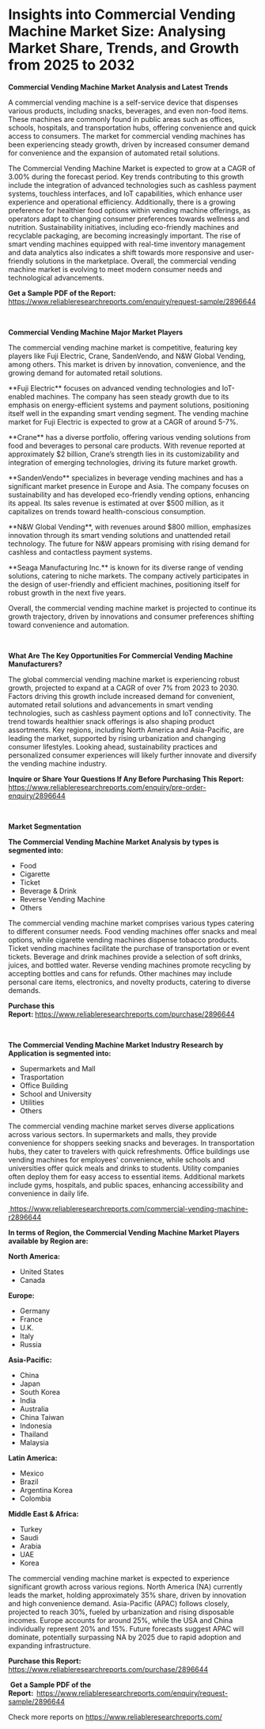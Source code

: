 <p><h1>Insights into Commercial Vending Machine Market Size: Analysing Market Share, Trends, and Growth from 2025 to 2032</h1></p><p><strong>Commercial Vending Machine Market Analysis and Latest Trends</strong></p>
<p><p>A commercial vending machine is a self-service device that dispenses various products, including snacks, beverages, and even non-food items. These machines are commonly found in public areas such as offices, schools, hospitals, and transportation hubs, offering convenience and quick access to consumers. The market for commercial vending machines has been experiencing steady growth, driven by increased consumer demand for convenience and the expansion of automated retail solutions.</p><p>The Commercial Vending Machine Market is expected to grow at a CAGR of 3.00% during the forecast period. Key trends contributing to this growth include the integration of advanced technologies such as cashless payment systems, touchless interfaces, and IoT capabilities, which enhance user experience and operational efficiency. Additionally, there is a growing preference for healthier food options within vending machine offerings, as operators adapt to changing consumer preferences towards wellness and nutrition. Sustainability initiatives, including eco-friendly machines and recyclable packaging, are becoming increasingly important. The rise of smart vending machines equipped with real-time inventory management and data analytics also indicates a shift towards more responsive and user-friendly solutions in the marketplace. Overall, the commercial vending machine market is evolving to meet modern consumer needs and technological advancements.</p></p>
<p><strong>Get a Sample PDF of the Report:&nbsp;</strong> <a href="https://www.reliableresearchreports.com/enquiry/request-sample/2896644?utm_campaign=2245&utm_medium=2&utm_source=Github&utm_content=ia&utm_term=15032025&utm_id=commercial-vending-machine">https://www.reliableresearchreports.com/enquiry/request-sample/2896644</a></p>
<p>&nbsp;</p>
<p><strong>Commercial Vending Machine Major Market Players</strong></p>
<p><p>The commercial vending machine market is competitive, featuring key players like Fuji Electric, Crane, SandenVendo, and N&W Global Vending, among others. This market is driven by innovation, convenience, and the growing demand for automated retail solutions.</p><p>**Fuji Electric** focuses on advanced vending technologies and IoT-enabled machines. The company has seen steady growth due to its emphasis on energy-efficient systems and payment solutions, positioning itself well in the expanding smart vending segment. The vending machine market for Fuji Electric is expected to grow at a CAGR of around 5-7%.</p><p>**Crane** has a diverse portfolio, offering various vending solutions from food and beverages to personal care products. With revenue reported at approximately $2 billion, Crane’s strength lies in its customizability and integration of emerging technologies, driving its future market growth.</p><p>**SandenVendo** specializes in beverage vending machines and has a significant market presence in Europe and Asia. The company focuses on sustainability and has developed eco-friendly vending options, enhancing its appeal. Its sales revenue is estimated at over $500 million, as it capitalizes on trends toward health-conscious consumption.</p><p>**N&W Global Vending**, with revenues around $800 million, emphasizes innovation through its smart vending solutions and unattended retail technology. The future for N&W appears promising with rising demand for cashless and contactless payment systems.</p><p>**Seaga Manufacturing Inc.** is known for its diverse range of vending solutions, catering to niche markets. The company actively participates in the design of user-friendly and efficient machines, positioning itself for robust growth in the next five years.</p><p>Overall, the commercial vending machine market is projected to continue its growth trajectory, driven by innovations and consumer preferences shifting toward convenience and automation.</p></p>
<p>&nbsp;</p>
<p><strong>What Are The Key Opportunities For Commercial Vending Machine Manufacturers?</strong></p>
<p><p>The global commercial vending machine market is experiencing robust growth, projected to expand at a CAGR of over 7% from 2023 to 2030. Factors driving this growth include increased demand for convenient, automated retail solutions and advancements in smart vending technologies, such as cashless payment options and IoT connectivity. The trend towards healthier snack offerings is also shaping product assortments. Key regions, including North America and Asia-Pacific, are leading the market, supported by rising urbanization and changing consumer lifestyles. Looking ahead, sustainability practices and personalized consumer experiences will likely further innovate and diversify the vending machine industry.</p></p>
<p><strong>Inquire or Share Your Questions If Any Before Purchasing This Report:</strong> <a href="https://www.reliableresearchreports.com/enquiry/pre-order-enquiry/2896644?utm_campaign=2245&utm_medium=2&utm_source=Github&utm_content=ia&utm_term=15032025&utm_id=commercial-vending-machine">https://www.reliableresearchreports.com/enquiry/pre-order-enquiry/2896644</a></p>
<p>&nbsp;</p>
<p><strong>Market Segmentation</strong></p>
<p><strong>The Commercial Vending Machine Market Analysis by types is segmented into:</strong></p>
<p><ul><li>Food</li><li>Cigarette</li><li>Ticket</li><li>Beverage & Drink</li><li>Reverse Vending Machine</li><li>Others</li></ul></p>
<p><p>The commercial vending machine market comprises various types catering to different consumer needs. Food vending machines offer snacks and meal options, while cigarette vending machines dispense tobacco products. Ticket vending machines facilitate the purchase of transportation or event tickets. Beverage and drink machines provide a selection of soft drinks, juices, and bottled water. Reverse vending machines promote recycling by accepting bottles and cans for refunds. Other machines may include personal care items, electronics, and novelty products, catering to diverse demands.</p></p>
<p><strong>Purchase this Report:&nbsp;</strong><a href="https://www.reliableresearchreports.com/purchase/2896644?utm_campaign=2245&utm_medium=2&utm_source=Github&utm_content=ia&utm_term=15032025&utm_id=commercial-vending-machine">https://www.reliableresearchreports.com/purchase/2896644</a></p>
<p>&nbsp;</p>
<p><strong>The Commercial Vending Machine Market Industry Research by Application is segmented into:</strong></p>
<p><ul><li>Supermarkets and Mall</li><li>Trasportation</li><li>Office Building</li><li>School and University</li><li>Utilities</li><li>Others</li></ul></p>
<p><p>The commercial vending machine market serves diverse applications across various sectors. In supermarkets and malls, they provide convenience for shoppers seeking snacks and beverages. In transportation hubs, they cater to travelers with quick refreshments. Office buildings use vending machines for employees' convenience, while schools and universities offer quick meals and drinks to students. Utility companies often deploy them for easy access to essential items. Additional markets include gyms, hospitals, and public spaces, enhancing accessibility and convenience in daily life.</p></p>
<p><a href="https://www.reliableresearchreports.com/commercial-vending-machine-r2896644?utm_campaign=2245&utm_medium=2&utm_source=Github&utm_content=ia&utm_term=15032025&utm_id=commercial-vending-machine">&nbsp;https://www.reliableresearchreports.com/commercial-vending-machine-r2896644</a></p>
<p><strong>In terms of Region, the Commercial Vending Machine Market Players available by Region are:</strong></p>
<p>
    <p> <strong> North America: </strong>
        <ul>
            <li>United States</li>
            <li>Canada</li>
        </ul>
        </p> 
    <p> <strong> Europe: </strong>
        <ul>
            <li>Germany</li>
            <li>France</li>
            <li>U.K.</li>
            <li>Italy</li>
            <li>Russia</li>
        </ul>
        </p> 
    <p> <strong> Asia-Pacific: </strong>
        <ul>
            <li>China</li>
            <li>Japan</li>
            <li>South Korea</li>
            <li>India</li>
            <li>Australia</li>
            <li>China Taiwan</li>
            <li>Indonesia</li>
            <li>Thailand</li>
            <li>Malaysia</li>
        </ul>
        </p> 
    <p> <strong> Latin America: </strong>
        <ul>
            <li>Mexico</li>
            <li>Brazil</li>
            <li>Argentina Korea</li>
            <li>Colombia</li>
        </ul>
        </p> 
    <p> <strong> Middle East & Africa: </strong>
        <ul>
            <li>Turkey</li>
            <li>Saudi</li>
            <li>Arabia</li>
            <li>UAE</li>
            <li>Korea</li>
        </ul>
    </p>
    </p>
<p><p>The commercial vending machine market is expected to experience significant growth across various regions. North America (NA) currently leads the market, holding approximately 35% share, driven by innovation and high convenience demand. Asia-Pacific (APAC) follows closely, projected to reach 30%, fueled by urbanization and rising disposable incomes. Europe accounts for around 25%, while the USA and China individually represent 20% and 15%. Future forecasts suggest APAC will dominate, potentially surpassing NA by 2025 due to rapid adoption and expanding infrastructure.</p></p>
<p><strong>Purchase this Report: </strong><a href="https://www.reliableresearchreports.com/purchase/2896644?utm_campaign=2245&utm_medium=2&utm_source=Github&utm_content=ia&utm_term=15032025&utm_id=commercial-vending-machine">https://www.reliableresearchreports.com/purchase/2896644</a></p>
<p>&nbsp;<strong>Get a Sample PDF of the Report:&nbsp;&nbsp;</strong><a href="https://www.reliableresearchreports.com/enquiry/request-sample/2896644?utm_campaign=2245&utm_medium=2&utm_source=Github&utm_content=ia&utm_term=15032025&utm_id=commercial-vending-machine">https://www.reliableresearchreports.com/enquiry/request-sample/2896644</a></p>
<p><strong></strong></p>
<p>Check more reports on <a href="https://www.reliableresearchreports.com/?utm_campaign=2245&utm_medium=2&utm_source=Github&utm_content=ia&utm_term=15032025&utm_id=commercial-vending-machine">https://www.reliableresearchreports.com/</a></p>